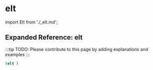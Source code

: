 # elt

import Elt from './_elt.md';

<Elt />

## Expanded Reference: elt

:::tip
TODO: Please contribute to this page by adding explanations and examples
:::

```lisp
(elt )
```
